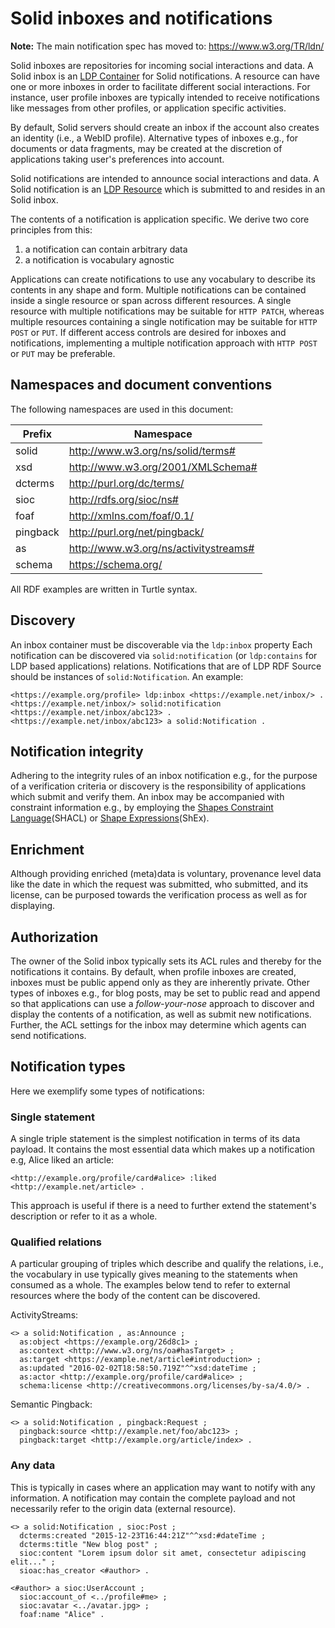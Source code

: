 # Solid inboxes and notifications

**Note:** The main notification spec has moved to:
https://www.w3.org/TR/ldn/

Solid inboxes are repositories for incoming social interactions and data. A
Solid inbox is an [LDP Container](https://www.w3.org/TR/ldp/#ldpc) for Solid
notifications. A resource can have one or more inboxes in order to facilitate
different social interactions. For instance, user profile inboxes are typically
intended to receive notifications like messages from other profiles, or
application specific activities.

By default, Solid servers should create an inbox if the account also creates an
identity (i.e., a WebID profile). Alternative types of inboxes e.g., for
documents or data fragments, may be created at the discretion of applications
taking user's preferences into account.

Solid notifications are intended to announce social interactions and data. A
Solid notification is an [LDP Resource](https://www.w3.org/TR/ldp/#ldpr) which
is submitted to and resides in an Solid inbox.

The contents of a notification is application specific. We derive two core
principles from this:

1. a notification can contain arbitrary data
2. a notification is vocabulary agnostic

Applications can create notifications to use any vocabulary to describe its
contents in any shape and form. Multiple notifications can be contained inside a
single resource or span across different resources. A single resource with
multiple notifications may be suitable for `HTTP PATCH`, whereas multiple
resources containing a single notification may be suitable for `HTTP POST` or
`PUT`. If different access controls are desired for inboxes and notifications,
implementing a multiple notification approach with `HTTP POST` or `PUT` may be
preferable.


## Namespaces and document conventions
The following namespaces are used in this document:

|Prefix|Namespace
|------|---------
|solid|http://www.w3.org/ns/solid/terms#
|xsd|http://www.w3.org/2001/XMLSchema#
|dcterms|http://purl.org/dc/terms/
|sioc|http://rdfs.org/sioc/ns#
|foaf|http://xmlns.com/foaf/0.1/
|pingback|http://purl.org/net/pingback/
|as|http://www.w3.org/ns/activitystreams#
|schema|https://schema.org/

All RDF examples are written in Turtle syntax.


## Discovery

An inbox container must be discoverable via the `ldp:inbox` property
Each notification can be discovered via
`solid:notification` (or `ldp:contains` for LDP based applications) relations.
Notifications that are of LDP RDF Source should be instances of
`solid:Notification`. An example:

```
<https://example.org/profile> ldp:inbox <https://example.net/inbox/> .
<https://example.net/inbox/> solid:notification <https://example.net/inbox/abc123> .
<https://example.net/inbox/abc123> a solid:Notification .
```


## Notification integrity

Adhering to the integrity rules of an inbox notification e.g., for the purpose
of a verification criteria or discovery is the responsibility of applications
which submit and verify them. An inbox may be accompanied with constraint
information e.g., by employing the [Shapes Constraint
Language](https://www.w3.org/TR/shacl/)(SHACL) or [Shape
Expressions](https://www.w3.org/2001/sw/wiki/ShEx)(ShEx).


## Enrichment

Although providing enriched (meta)data is voluntary, provenance level data like
the date in which the request was submitted, who submitted, and its license, can
be purposed towards the verification process as well as for displaying.


## Authorization

The owner of the Solid inbox typically sets its ACL rules and thereby for the
notifications it contains. By default, when profile inboxes are created, inboxes
must be public append only as they are inherently private. Other types of
inboxes e.g., for blog posts, may be set to public read and append so that
applications can use a *follow-your-nose* approach to discover and display the
contents of a notification, as well as submit new notifications. Further, the
ACL settings for the inbox may determine which agents can send notifications.


## Notification types

Here we exemplify some types of notifications:

### Single statement

A single triple statement is the simplest notification in terms of its data
payload. It contains the most essential data which makes up a notification e.g,
Alice liked an article:

```
<http://example.org/profile/card#alice> :liked <http://example.net/article> .
```

This approach is useful if there is a need to further extend the statement's
description or refer to it as a whole.

### Qualified relations

A particular grouping of triples which describe and qualify the relations, i.e.,
the vocabulary in use typically gives meaning to the statements when consumed as
a whole. The examples below tend to refer to external resources where the body
of the content can be discovered.

ActivityStreams:
```
<> a solid:Notification , as:Announce ;
  as:object <https://example.org/26d8c1> ;
  as:context <http://www.w3.org/ns/oa#hasTarget> ;
  as:target <https://example.net/article#introduction> ;
  as:updated "2016-02-02T18:58:50.719Z"^^xsd:dateTime ;
  as:actor <http://example.org/profile/card#alice> ;
  schema:license <http://creativecommons.org/licenses/by-sa/4.0/> .
```

Semantic Pingback:

```
<> a solid:Notification , pingback:Request ;
  pingback:source <http://example.net/foo/abc123> ;
  pingback:target <http://example.org/article/index> .
```

### Any data

This is typically in cases where an application may want to notify with any
information. A notification may contain the complete payload and not necessarily
refer to the origin data (external resource).

```
<> a solid:Notification , sioc:Post ;
  dcterms:created "2015-12-23T16:44:21Z"^^xsd:#dateTime ;
  dcterms:title "New blog post" ;
  sioc:content "Lorem ipsum dolor sit amet, consectetur adipiscing elit..." ;
  sioac:has_creator <#author> .

<#author> a sioc:UserAccount ;
  sioc:account_of <../profile#me> ;
  sioc:avatar <../avatar.jpg> ;
  foaf:name "Alice" .
```
